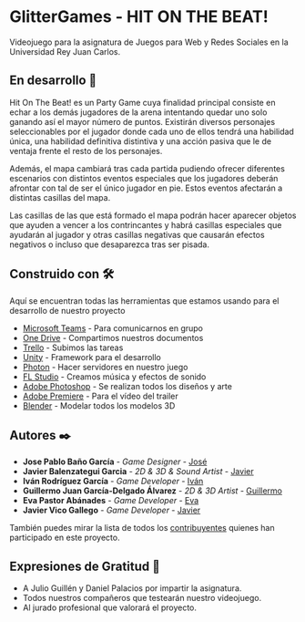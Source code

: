 # GlitterGames - HIT ON THE BEAT!

Videojuego para la asignatura de Juegos para Web y Redes Sociales en la Universidad Rey Juan Carlos.

## En desarrollo 🚀

Hit On The Beat! es un Party Game cuya finalidad principal consiste en echar a los demás jugadores de la arena intentando quedar uno solo ganando así el mayor número de puntos. Existirán diversos personajes seleccionables por el jugador donde cada uno de ellos tendrá una habilidad única, una habilidad definitiva distintiva y una acción pasiva que le de ventaja frente el resto de los personajes. 

Además, el mapa cambiará tras cada partida pudiendo ofrecer diferentes escenarios con distintos eventos especiales que los jugadores deberán afrontar con tal de ser el único jugador en pie. Estos eventos afectarán a distintas casillas del mapa. 

Las casillas de las que está formado el mapa podrán hacer aparecer objetos que ayuden a vencer a los contrincantes y habrá casillas especiales que ayudarán al jugador y otras casillas negativas que causarán efectos negativos o incluso que desaparezca tras ser pisada.

## Construido con 🛠️

Aquí se encuentran todas las herramientas que estamos usando para el desarrollo de nuestro proyecto

* [Microsoft Teams](https://www.microsoft.com/es-es/microsoft-teams/log-in) - Para comunicarnos en grupo
* [One Drive](https://urjc-my.sharepoint.com/:f:/g/personal/e_pastor_2018_alumnos_urjc_es/EhTcoD1-0_tOhnSsbQaX9Z8BBColna1ITENbd6EuN7GFFg) - Compartimos nuestros documentos
* [Trello](https://trello.com/invite/b/8Pe8scyt/2d3d2628bcb84ffa06fb99b40441dbe9/trabajo) - Subimos las tareas
* [Unity](https://unity.com/es) - Framework para el desarrollo
* [Photon](https://www.photonengine.com/) - Hacer servidores en nuestro juego
* [FL Studio](https://www.image-line.com/) - Creamos música y efectos de sonido
* [Adobe Photoshop](https://www.adobe.com/es/products/photoshop.html) - Se realizan todos los diseños y arte
* [Adobe Premiere](https://www.adobe.com/es/products/premiere.html) - Para el vídeo del trailer
* [Blender](https://www.blender.org/) - Modelar todos los modelos 3D

## Autores ✒️

* **Jose Pablo Baño García** - *Game Designer* - [José](https://github.com/jopabaga)
* **Javier Balenzategui Garcia** - *2D & 3D & Sound Artist* - [Javier](https://github.com/javaperwave)
* **Iván Rodríguez García** - *Game Developer* - [Iván](https://github.com/ivansploy)
* **Guillermo Juan García-Delgado Álvarez** - *2D & 3D Artist* - [Guillermo](https://github.com/guilleingvid)
* **Eva Pastor Abánades** - *Game Developer* - [Eva](https://github.com/evitafumar)
* **Javier Vico Gallego** - *Game Developer* - [Javier](https://github.com/jvicog)

También puedes mirar la lista de todos los [contribuyentes](https://github.com/orgs/GlitterGames/people) quienes han participado en este proyecto. 

## Expresiones de Gratitud 🎁
* A Julio Guillén y Daniel Palacios por impartir la asignatura.
* Todos nuestros compañeros que testearán nuestro videojuego.
* Al jurado profesional que valorará el proyecto.
